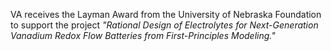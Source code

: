 VA receives the Layman Award from the University of Nebraska Foundation to support the project <i>"Rational Design of Electrolytes for Next-Generation Vanadium Redox Flow Batteries from First-Principles Modeling."</i>
